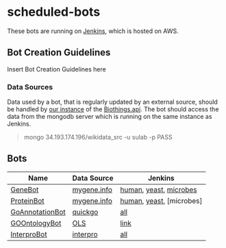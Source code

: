 # scheduled-bots

These bots are running on [Jenkins](http://34.193.174.196:8080/), which is hosted on AWS.



## Bot Creation Guidelines

Insert Bot Creation Guidelines here

### Data Sources
Data used by a bot, that is regularly updated by an external source, should be handled by [our instance](https://github.com/stuppie/wdbiothings) of the [Biothings.api](https://github.com/SuLab/biothings.api). The bot should access the data from the mongodb server which is running on the same instance as Jenkins.

> mongo 34.193.174.196/wikidata_src -u sulab -p PASS


## Bots
Name | Data Source | Jenkins
--- | --- | ---
[GeneBot](https://github.com/stuppie/scheduled-bots/blob/master/scheduled_bots/geneprotein/GeneBot.py) | [mygene.info](https://github.com/stuppie/wdbiothings/tree/master/wdbiothings/contrib/mygene) | [human](http://34.193.174.196:8080/job/GeneBot_Homo_sapiens/), [yeast](http://34.193.174.196:8080/job/GeneBot_yeast/), [microbes](http://34.193.174.196:8080/job/GeneBot_microbes/)
[ProteinBot](https://github.com/stuppie/scheduled-bots/blob/master/scheduled_bots/geneprotein/ProteinBot.py) | [mygene.info](https://github.com/stuppie/wdbiothings/tree/master/wdbiothings/contrib/mygene) | [human](http://34.193.174.196:8080/job/ProteinBot_homo_sapiens/), [yeast](http://34.193.174.196:8080/job/ProteinBot_yeast/), [microbes]
[GoAnnotationBot](https://github.com/stuppie/scheduled-bots/blob/master/scheduled_bots/geneprotein/GOBot.py) | [quickgo](https://github.com/stuppie/wdbiothings/tree/master/wdbiothings/contrib/quickgo) | [all](http://34.193.174.196:8080/job/GOBot_bigmem/)
[GOOntologyBot](https://github.com/SuLab/scheduled-bots/blob/master/scheduled_bots/ontology/obo_importer.py) | [OLS](http://www.ebi.ac.uk/ols/api/ontologies/go) | [link](http://34.193.174.196:8080/job/Gene_Ontology/)
[InterproBot](https://github.com/stuppie/scheduled-bots/tree/master/scheduled_bots/interpro) | [interpro](https://github.com/stuppie/wdbiothings/tree/master/wdbiothings/contrib/interpro) | [all](http://34.193.174.196:8080/job/interpro/)
